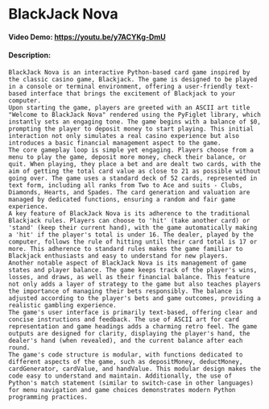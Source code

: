 # BlackJack Nova
#### Video Demo:  https://youtu.be/y7ACYKg-DmU
#### Description:
    BlackJack Nova is an interactive Python-based card game inspired by the classic casino game, Blackjack. The game is designed to be played in a console or terminal environment, offering a user-friendly text-based interface that brings the excitement of Blackjack to your computer.
    Upon starting the game, players are greeted with an ASCII art title "Welcome to BlackJack Nova" rendered using the PyFiglet library, which instantly sets an engaging tone. The game begins with a balance of $0, prompting the player to deposit money to start playing. This initial interaction not only simulates a real casino experience but also introduces a basic financial management aspect to the game.
    The core gameplay loop is simple yet engaging. Players choose from a menu to play the game, deposit more money, check their balance, or quit. When playing, they place a bet and are dealt two cards, with the aim of getting the total card value as close to 21 as possible without going over. The game uses a standard deck of 52 cards, represented in text form, including all ranks from Two to Ace and suits - Clubs, Diamonds, Hearts, and Spades. The card generation and valuation are managed by dedicated functions, ensuring a random and fair game experience.
    A key feature of BlackJack Nova is its adherence to the traditional Blackjack rules. Players can choose to 'hit' (take another card) or 'stand' (keep their current hand), with the game automatically making a 'hit' if the player's total is under 16. The dealer, played by the computer, follows the rule of hitting until their card total is 17 or more. This adherence to standard rules makes the game familiar to Blackjack enthusiasts and easy to understand for new players.
    Another notable aspect of BlackJack Nova is its management of game states and player balance. The game keeps track of the player's wins, losses, and draws, as well as their financial balance. This feature not only adds a layer of strategy to the game but also teaches players the importance of managing their bets responsibly. The balance is adjusted according to the player's bets and game outcomes, providing a realistic gambling experience.
    The game's user interface is primarily text-based, offering clear and concise instructions and feedback. The use of ASCII art for card representation and game headings adds a charming retro feel. The game outputs are designed for clarity, displaying the player's hand, the dealer's hand (when revealed), and the current balance after each round.
    The game's code structure is modular, with functions dedicated to different aspects of the game, such as depositMoney, deductMoney, cardGenerator, cardValue, and handValue. This modular design makes the code easy to understand and maintain. Additionally, the use of Python's match statement (similar to switch-case in other languages) for menu navigation and game choices demonstrates modern Python programming practices.

